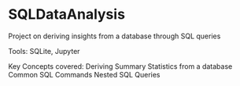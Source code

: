 # SQLDataAnalysis
Project on deriving insights from a database through SQL queries

Tools:
  SQLite, Jupyter
  
Key Concepts covered:
             Deriving Summary Statistics from a database
             Common SQL Commands
             Nested SQL Queries
